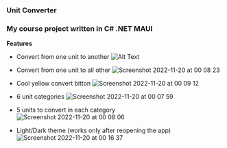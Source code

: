 ### Unit Converter
### My course project written in C# .NET MAUI
**Features**

- Convert from one unit to another 
![Alt Text](https://user-images.githubusercontent.com/100575059/202871713-d2c4ed71-fec6-4587-b551-5b3d93a2f4f6.png)

- Convert from one unit to all other
![Screenshot 2022-11-20 at 00 08 23](https://user-images.githubusercontent.com/100575059/202871799-eb159dde-bbc8-468a-928b-7622e4b78aeb.png)

- Cool yellow convert bitton
![Screenshot 2022-11-20 at 00 09 12](https://user-images.githubusercontent.com/100575059/202871803-ebc7ce8e-198f-467b-81bd-737bec31ff42.png)

- 6 unit categories
![Screenshot 2022-11-20 at 00 07 59](https://user-images.githubusercontent.com/100575059/202871817-b7c071b3-943c-48bc-a2f1-36f4fa150aed.png)

- 5 units to convert in each category
![Screenshot 2022-11-20 at 00 08 06](https://user-images.githubusercontent.com/100575059/202871822-2a94caba-01eb-4654-b22b-c508f277199a.png)

- Light/Dark theme (works only after reopening the app)
![Screenshot 2022-11-20 at 00 16 37](https://user-images.githubusercontent.com/100575059/202871903-b8ed4b72-7976-451b-81f1-90f983f4fa13.png)
